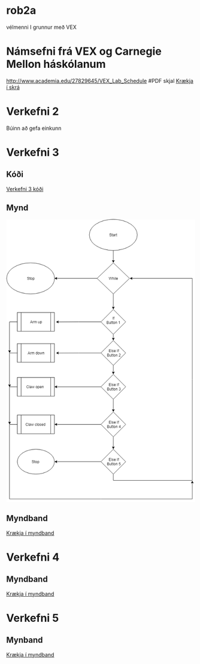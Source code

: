 # rob2a
vélmenni I grunnur með VEX
# Námsefni frá VEX og Carnegie Mellon háskólanum
 http://www.academia.edu/27829645/VEX_Lab_Schedule
#PDF skjal
[Krækja í skrá](https://github.com/eirben/rob2a/blob/master/VEX_Lab_Schedule.pdf)

# Verkefni 2

Búinn að gefa einkunn

# Verkefni 3
## Kóði
[Verkefni 3 kóði](https://github.com/AtliOskarsson/rob2a/blob/master/verkefni3/controllerControl.c)
## Mynd
![alt text](https://github.com/AtliOskarsson/rob2a/blob/master/verkefni3/Verkefni3-fl%C3%A6%C3%B0irit.png "Logo Title Text 1")
## Myndband
[Krækja í myndband](https://www.youtube.com/watch?v=7bVn3QtfHOo)

# Verkefni 4

## Myndband
[Krækja í myndband](https://www.youtube.com/watch?v=hknoWDUGVT8)

# Verkefni 5

## Mynband
[Krækja í myndband](https://www.youtube.com/watch?v=dSwTywLIXto)
